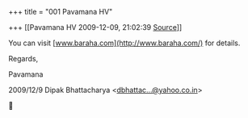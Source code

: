 +++
title = "001 Pavamana HV"

+++
[[Pavamana HV	2009-12-09, 21:02:39 [Source](https://groups.google.com/g/bvparishat/c/_xj4bvXUpYA)]]



You can visit [www.baraha.com](http://www.baraha.com/) for details.



Regards,

Pavamana  
  

2009/12/9 Dipak Bhattacharya \<[dbhattac...@yahoo.co.in]()\>



